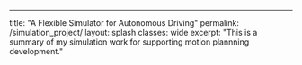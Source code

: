 ---
title: "A Flexible Simulator for Autonomous Driving"
permalink: /simulation_project/
layout: splash
classes: wide
excerpt: "This is a summary of my simulation work for supporting motion plannning development."
